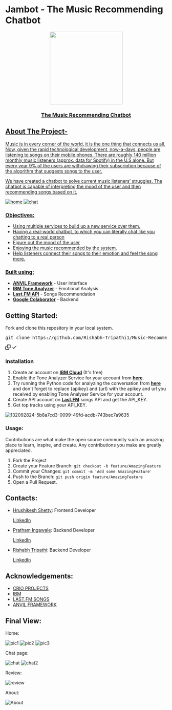 # Jambot - The Music Recommending Chatbot
<p align ="center">
<a href="https://drive.google.com/uc?export=view&id=15-lMIpOgsvFUohyYGIaYa6B9I6uc2_La"><img src="https://drive.google.com/uc?export=view&id=15-lMIpOgsvFUohyYGIaYa6B9I6uc2_La" style="width: 227px; max-width: 100%; height: auto"/>
</p>
<h3 align ="center">
The Music Recommending Chatbot
</h3>

## About The Project-
<p>
Music is in every corner of the world, it is the one thing that connects us all. Now, given the rapid technological development, now-a-days, people are listening to songs on their mobile phones. There are roughly 140 million monthly music listeners (approx. data for Spotify) in the U.S alone. But every year 9% of the users are withdrawing their subscription because of the algorithm that suggests songs to the user.
  
We have created a chatbot to solve current music listeners’ struggles. The chatbot is capable of interpreting the mood of the user and then recommending songs based on it.
</p>

![home](https://user-images.githubusercontent.com/86038495/147598155-30042ae0-da8f-42a4-81e3-a073346e00dd.jpg)
![chat](https://user-images.githubusercontent.com/86038495/147598150-1ffd234e-915a-48a1-bf50-0100ba9fe3cf.jpg)

### Objectives:
<ul>
  <li>Using multiple services to build up a new service over them.</li>
  <li>Having a real-world chatbot, to which you can literally chat like you chatting to a real person</li>
  <li>Figure out the mood of the user</li>
  <li>Enjoying the music recommended by the system.</li>
  <li>Help listeners connect their songs to their emotion and feel the song more.</li>
</ul>

### Built using:
<ul>  
<li><strong><a href="https://anvil.works/" rel="nofollow">ANVIL Framework</a></strong> - User Interface</li>
<li><strong><a href="https://tone-analyzer-demo.ng.bluemix.net/" rel="nofollow">IBM Tone Analyzer</a></strong> - Emotional Analysis</li>
<li><strong><a href="https://www.last.fm/" rel="nofollow"> Last.FM API</a></strong> - Songs Recommendation</li>  
<li><strong><a href="https://colab.research.google.com" rel="nofollow"> Google Colaborator</a></strong> - Backend</li>  
</ul>

## Getting Started:
Fork and clone this repository in your local system.
<div class="highlight highlight-source-shell position-relative overflow-auto"><pre>git clone https://github.com/Rishabh-Tripathi1/Music-Recommending-Chatbot-.git</pre><div class="zeroclipboard-container position-absolute right-0 top-0">
    <clipboard-copy aria-label="Copy" class="ClipboardButton btn js-clipboard-copy m-2 p-0 tooltipped-no-delay" data-copy-feedback="Copied!" data-tooltip-direction="w" value="git clone https://github.com/Rishabh-Tripathi1/Music-Recommending-Chatbot-.git" tabindex="0" role="button" style="display: inherit;">
      <svg aria-hidden="true" height="16" viewBox="0 0 16 16" version="1.1" width="16" data-view-component="true" class="octicon octicon-copy js-clipboard-copy-icon m-2">
    <path fill-rule="evenodd" d="M0 6.75C0 5.784.784 5 1.75 5h1.5a.75.75 0 010 1.5h-1.5a.25.25 0 00-.25.25v7.5c0 .138.112.25.25.25h7.5a.25.25 0 00.25-.25v-1.5a.75.75 0 011.5 0v1.5A1.75 1.75 0 019.25 16h-7.5A1.75 1.75 0 010 14.25v-7.5z"></path><path fill-rule="evenodd" d="M5 1.75C5 .784 5.784 0 6.75 0h7.5C15.216 0 16 .784 16 1.75v7.5A1.75 1.75 0 0114.25 11h-7.5A1.75 1.75 0 015 9.25v-7.5zm1.75-.25a.25.25 0 00-.25.25v7.5c0 .138.112.25.25.25h7.5a.25.25 0 00.25-.25v-7.5a.25.25 0 00-.25-.25h-7.5z"></path>
</svg>
      <svg aria-hidden="true" height="16" viewBox="0 0 16 16" version="1.1" width="16" data-view-component="true" class="octicon octicon-check js-clipboard-check-icon color-fg-success m-2 d-none">
    <path fill-rule="evenodd" d="M13.78 4.22a.75.75 0 010 1.06l-7.25 7.25a.75.75 0 01-1.06 0L2.22 9.28a.75.75 0 011.06-1.06L6 10.94l6.72-6.72a.75.75 0 011.06 0z"></path>
</svg>
    </clipboard-copy>
  </div></div>

### Installation
<ol>
<li>Create an account on <strong><a href="https://cloud.ibm.com/" rel="nofollow">IBM Cloud</a></strong> (It's free)</li>
<li>Enable the Tone Analyzer Service for your account from <strong><a href="https://cloud.ibm.com/catalog/services/tone-analyzer" rel="nofollow">here</a></strong>.</li>
<li>Try running the Python code for analyzing the conversation from <strong><a href="https://cloud.ibm.com/apidocs/tone-analyzer?code=python#tone" rel="nofollow">here</a></strong> and don't forget to replace {apikey} and {url} with the apikey and url you received by enabling Tone Analyser Service for your account.</li>
<li>Create API account on <strong><a href="https://last.fm" rel="nofollow">Last.FM</a></strong> songs API and get the API_KEY.</li>
<li>Get top tracks using your API_KEY.</li>
</ol>

![132092824-5b8a7cd3-0099-49fd-acdb-743bec7a9635](https://user-images.githubusercontent.com/86038495/147600632-9b4e581a-f20a-4e39-9139-02034ab10552.png)

### Usage:

Contributions are what make the open source community such an amazing place to learn, inspire, and create. Any contributions you make are greatly appreciated.
<ol>
  <li>Fork the Project</li>
  <li>Create your Feature Branch: <code>git checkout -b feature/AmazingFeature</code></li>
  <li>Commit your Changes: <code>git commit -m 'Add some AmazingFeature'</code></li>
  <li>Push to the Branch: <code>git push origin feature/AmazingFeature</code></li>
  <li>Open a Pull Request.</li>
</ol>

## Contacts:
<ul dir="auto">
<li>
<p dir="auto"><a href="https://www.github.com/hrushikesh070902/">Hrushikesh Shetty</a>: Frontend Developer</p>
<p dir="auto"><a href="https://www.linkedin.com/in/hrushikesh-shetty/" rel="nofollow">LinkedIn</a></p>
</li>
<li>
<p dir="auto"><a href="https://github.com/PRATHAM-SPS">Pratham Ingawale</a>: Backend Developer</p>
<p dir="auto"><a href="https://www.linkedin.com/in/pratham-ingawale-524288213/" rel="nofollow">LinkedIn</a></p>
</li>
<li>
<p dir="auto"><a href="https://github.com/Rishabh-Tripathi1">Rishabh Tripathi</a>: Backend Developer</p>
<p dir="auto"><a href="https://www.linkedin.com/in/rishabhtripathi1/" rel="nofollow">LinkedIn</a></p>
</li>
</ul>

## Acknowledgements:
<ul dir="auto">
<li><a href="https://www.crio.do/projects/" rel="nofollow">CRIO PROJECTS</a></li>
<li><a href="https://cloud.ibm.com/" rel="nofollow">IBM</a></li>
<li><a href="https://www.last.fm/" rel="nofollow">LAST.FM SONGS</a></li>
<li><a href="https://anvil.works/" rel="nofollow">ANVIL FRAMEWORK</a></li>
</ul>

## Final View:
Home:

![pic1](https://user-images.githubusercontent.com/86038495/147602167-862659f4-0846-4c3e-a7c9-375b41550ba7.jpg)
![pic2](https://user-images.githubusercontent.com/86038495/147602231-5b0594f6-cefb-49c1-94c5-b37be6f5e91a.jpg)
![pic3](https://user-images.githubusercontent.com/86038495/147602236-e9f712ae-be92-4086-95d1-b490eb118a05.jpg)

Chat page:

![chat](https://user-images.githubusercontent.com/86038495/147602377-2b5f82bf-0512-428b-9315-943d47391f2f.jpg)
![chat2](https://user-images.githubusercontent.com/86038495/147602439-efea1b1e-b72d-43fe-8051-0c8b70312b13.jpg)

Review:

![review](https://user-images.githubusercontent.com/86038495/147602518-9bb97a1f-8fa4-42df-bdb5-e1cdd7b5fdb1.jpg)

About:

![About](https://user-images.githubusercontent.com/86038495/147602560-1b994b8b-2af6-46b1-a158-448bfbd7afaa.jpg)

